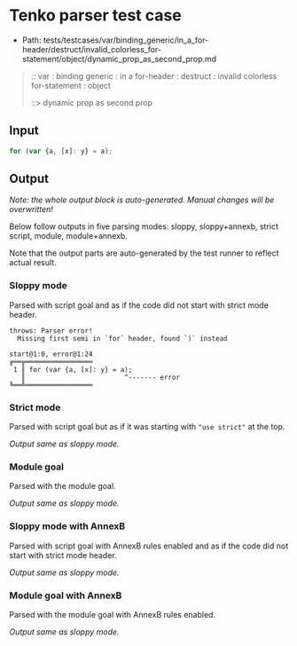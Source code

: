 # Tenko parser test case

- Path: tests/testcases/var/binding_generic/in_a_for-header/destruct/invalid_colorless_for-statement/object/dynamic_prop_as_second_prop.md

> :: var : binding generic : in a for-header : destruct : invalid colorless for-statement : object
>
> ::> dynamic prop as second prop

## Input

`````js
for (var {a, [x]: y} = a);
`````

## Output

_Note: the whole output block is auto-generated. Manual changes will be overwritten!_

Below follow outputs in five parsing modes: sloppy, sloppy+annexb, strict script, module, module+annexb.

Note that the output parts are auto-generated by the test runner to reflect actual result.

### Sloppy mode

Parsed with script goal and as if the code did not start with strict mode header.

`````
throws: Parser error!
  Missing first semi in `for` header, found `)` instead

start@1:0, error@1:24
╔══╦═════════════════
 1 ║ for (var {a, [x]: y} = a);
   ║                         ^------- error
╚══╩═════════════════

`````

### Strict mode

Parsed with script goal but as if it was starting with `"use strict"` at the top.

_Output same as sloppy mode._

### Module goal

Parsed with the module goal.

_Output same as sloppy mode._

### Sloppy mode with AnnexB

Parsed with script goal with AnnexB rules enabled and as if the code did not start with strict mode header.

_Output same as sloppy mode._

### Module goal with AnnexB

Parsed with the module goal with AnnexB rules enabled.

_Output same as sloppy mode._
